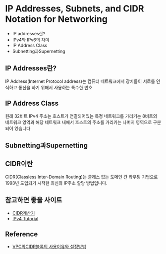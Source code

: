 # IP Addresses, Subnets, and CIDR Notation for Networking
* IP addresses란?
* IPv4와 IPv6의 차이
* IP Address Class
* Subnetting과Supernetting

## IP Addresses란?
IP Address(Internet Protocol address)는 컴퓨터 네트워크에서 장치들이 서로를 인식하고 통신을 하기 위해서 사용하는 특수한 번호

## IP Address Class
원래 32비트 IPv4 주소는 호스트가 연결되어있는 특정 네트워크를 가리키는 8비트의 네트워크 영역과 해당 네트워크 내에서 호스트의 주소를 가리키는 나머지 영역으로 구분되어 있습니다

## Subnetting과Supernetting

## CIDR이란
CIDR(Classless Inter-Domain Routing)는 클래스 없는 도메인 간 라우팅 기법으로 1993년 도입되기 시작한 최신의 IP주소 할당 방법입니다.

## 참고하면 좋을 사이트
* [CIDR계산기](https://www.ipaddressguide.com/cidr)
* [IPv4 Tutorial](https://www.tutorialspoint.com/ipv4/ipv4_subnetting.htm)
## Reference 
* [VPC의CIDR블록의 사용이유와 설정방법](https://dev.classmethod.jp/articles/vpc-3/)